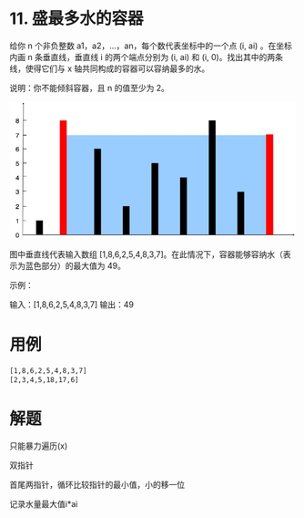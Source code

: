 # 11. 盛最多水的容器
给你 n 个非负整数 a1，a2，...，an，每个数代表坐标中的一个点 (i, ai) 。在坐标内画 n 条垂直线，垂直线 i 的两个端点分别为 (i, ai) 和 (i, 0)。找出其中的两条线，使得它们与 x 轴共同构成的容器可以容纳最多的水。

说明：你不能倾斜容器，且 n 的值至少为 2。

![1](./q11img1.jpg)

图中垂直线代表输入数组 [1,8,6,2,5,4,8,3,7]。在此情况下，容器能够容纳水（表示为蓝色部分）的最大值为 49。

示例：

输入：[1,8,6,2,5,4,8,3,7]
输出：49

# 用例
```
[1,8,6,2,5,4,8,3,7]
[2,3,4,5,18,17,6]
```

# 解题

只能暴力遍历(x)

双指针

首尾两指针，循环比较指针的最小值，小的移一位

记录水量最大值i*ai




